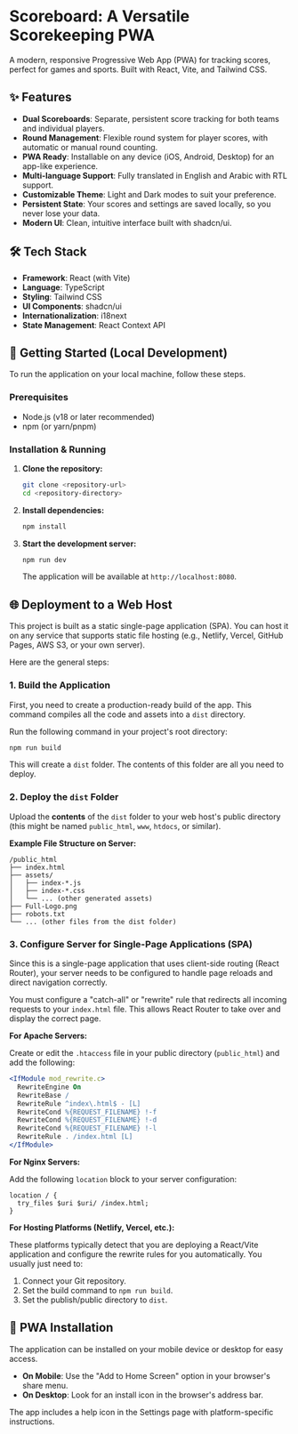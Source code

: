 # Scoreboard: A Versatile Scorekeeping PWA

A modern, responsive Progressive Web App (PWA) for tracking scores, perfect for games and sports. Built with React, Vite, and Tailwind CSS.

## ✨ Features

-   **Dual Scoreboards**: Separate, persistent score tracking for both teams and individual players.
-   **Round Management**: Flexible round system for player scores, with automatic or manual round counting.
-   **PWA Ready**: Installable on any device (iOS, Android, Desktop) for an app-like experience.
-   **Multi-language Support**: Fully translated in English and Arabic with RTL support.
-   **Customizable Theme**: Light and Dark modes to suit your preference.
-   **Persistent State**: Your scores and settings are saved locally, so you never lose your data.
-   **Modern UI**: Clean, intuitive interface built with shadcn/ui.

## 🛠️ Tech Stack

-   **Framework**: React (with Vite)
-   **Language**: TypeScript
-   **Styling**: Tailwind CSS
-   **UI Components**: shadcn/ui
-   **Internationalization**: i18next
-   **State Management**: React Context API

## 🚀 Getting Started (Local Development)

To run the application on your local machine, follow these steps.

### Prerequisites

-   Node.js (v18 or later recommended)
-   npm (or yarn/pnpm)

### Installation & Running

1.  **Clone the repository:**
    ```bash
    git clone <repository-url>
    cd <repository-directory>
    ```

2.  **Install dependencies:**
    ```bash
    npm install
    ```

3.  **Start the development server:**
    ```bash
    npm run dev
    ```
    The application will be available at `http://localhost:8080`.

## 🌐 Deployment to a Web Host

This project is built as a static single-page application (SPA). You can host it on any service that supports static file hosting (e.g., Netlify, Vercel, GitHub Pages, AWS S3, or your own server).

Here are the general steps:

### 1. Build the Application

First, you need to create a production-ready build of the app. This command compiles all the code and assets into a `dist` directory.

Run the following command in your project's root directory:

```bash
npm run build
```

This will create a `dist` folder. The contents of this folder are all you need to deploy.

### 2. Deploy the `dist` Folder

Upload the **contents** of the `dist` folder to your web host's public directory (this might be named `public_html`, `www`, `htdocs`, or similar).

**Example File Structure on Server:**

```
/public_html
├── index.html
├── assets/
│   ├── index-*.js
│   ├── index-*.css
│   └── ... (other generated assets)
├── Full-Logo.png
├── robots.txt
└── ... (other files from the dist folder)
```

### 3. Configure Server for Single-Page Applications (SPA)

Since this is a single-page application that uses client-side routing (React Router), your server needs to be configured to handle page reloads and direct navigation correctly.

You must configure a "catch-all" or "rewrite" rule that redirects all incoming requests to your `index.html` file. This allows React Router to take over and display the correct page.

**For Apache Servers:**

Create or edit the `.htaccess` file in your public directory (`public_html`) and add the following:

```apache
<IfModule mod_rewrite.c>
  RewriteEngine On
  RewriteBase /
  RewriteRule ^index\.html$ - [L]
  RewriteCond %{REQUEST_FILENAME} !-f
  RewriteCond %{REQUEST_FILENAME} !-d
  RewriteCond %{REQUEST_FILENAME} !-l
  RewriteRule . /index.html [L]
</IfModule>
```

**For Nginx Servers:**

Add the following `location` block to your server configuration:

```nginx
location / {
  try_files $uri $uri/ /index.html;
}
```

**For Hosting Platforms (Netlify, Vercel, etc.):**

These platforms typically detect that you are deploying a React/Vite application and configure the rewrite rules for you automatically. You usually just need to:
1.  Connect your Git repository.
2.  Set the build command to `npm run build`.
3.  Set the publish/public directory to `dist`.

## 📱 PWA Installation

The application can be installed on your mobile device or desktop for easy access.
-   **On Mobile**: Use the "Add to Home Screen" option in your browser's share menu.
-   **On Desktop**: Look for an install icon in the browser's address bar.

The app includes a help icon in the Settings page with platform-specific instructions.